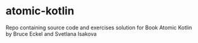# atomic-kotlin
Repo containing source code and exercises solution for Book Atomic Kotlin by Bruce Eckel and Svetlana Isakova
